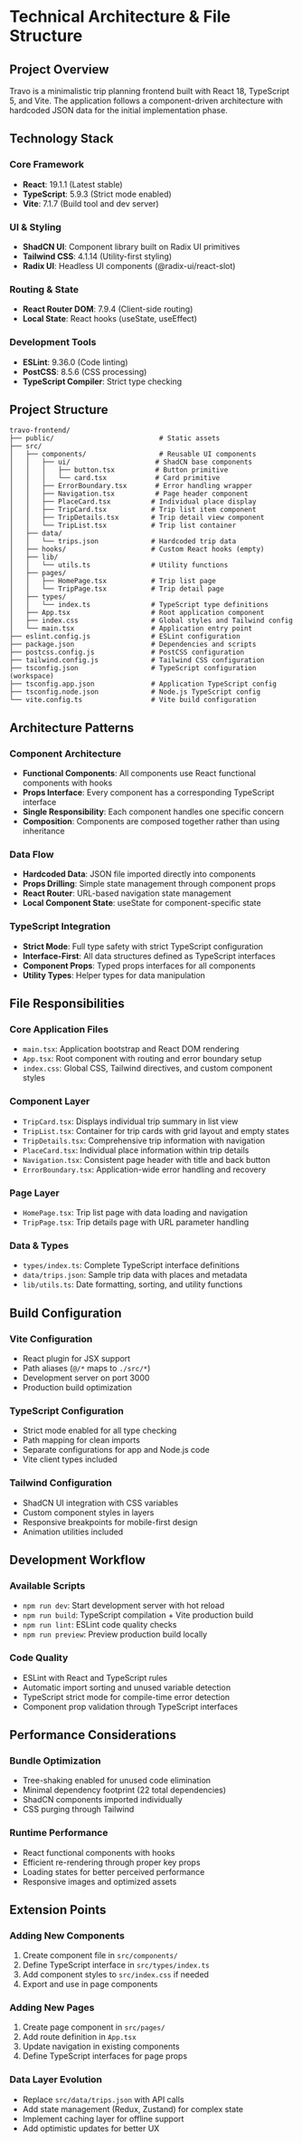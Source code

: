 # Technical Architecture & File Structure

## Project Overview

Travo is a minimalistic trip planning frontend built with React 18, TypeScript 5, and Vite. The application follows a component-driven architecture with hardcoded JSON data for the initial implementation phase.

## Technology Stack

### Core Framework
- **React**: 19.1.1 (Latest stable)
- **TypeScript**: 5.9.3 (Strict mode enabled)
- **Vite**: 7.1.7 (Build tool and dev server)

### UI & Styling
- **ShadCN UI**: Component library built on Radix UI primitives
- **Tailwind CSS**: 4.1.14 (Utility-first styling)
- **Radix UI**: Headless UI components (@radix-ui/react-slot)

### Routing & State
- **React Router DOM**: 7.9.4 (Client-side routing)
- **Local State**: React hooks (useState, useEffect)

### Development Tools
- **ESLint**: 9.36.0 (Code linting)
- **PostCSS**: 8.5.6 (CSS processing)
- **TypeScript Compiler**: Strict type checking

## Project Structure

```
travo-frontend/
├── public/                          # Static assets
├── src/
│   ├── components/                  # Reusable UI components
│   │   ├── ui/                     # ShadCN base components
│   │   │   ├── button.tsx          # Button primitive
│   │   │   └── card.tsx            # Card primitive
│   │   ├── ErrorBoundary.tsx       # Error handling wrapper
│   │   ├── Navigation.tsx          # Page header component
│   │   ├── PlaceCard.tsx          # Individual place display
│   │   ├── TripCard.tsx           # Trip list item component
│   │   ├── TripDetails.tsx        # Trip detail view component
│   │   └── TripList.tsx           # Trip list container
│   ├── data/
│   │   └── trips.json             # Hardcoded trip data
│   ├── hooks/                     # Custom React hooks (empty)
│   ├── lib/
│   │   └── utils.ts               # Utility functions
│   ├── pages/
│   │   ├── HomePage.tsx           # Trip list page
│   │   └── TripPage.tsx           # Trip detail page
│   ├── types/
│   │   └── index.ts               # TypeScript type definitions
│   ├── App.tsx                    # Root application component
│   ├── index.css                  # Global styles and Tailwind config
│   └── main.tsx                   # Application entry point
├── eslint.config.js               # ESLint configuration
├── package.json                   # Dependencies and scripts
├── postcss.config.js              # PostCSS configuration
├── tailwind.config.js             # Tailwind CSS configuration
├── tsconfig.json                  # TypeScript configuration (workspace)
├── tsconfig.app.json              # Application TypeScript config
├── tsconfig.node.json             # Node.js TypeScript config
└── vite.config.ts                 # Vite build configuration
```

## Architecture Patterns

### Component Architecture
- **Functional Components**: All components use React functional components with hooks
- **Props Interface**: Every component has a corresponding TypeScript interface
- **Single Responsibility**: Each component handles one specific concern
- **Composition**: Components are composed together rather than using inheritance

### Data Flow
- **Hardcoded Data**: JSON file imported directly into components
- **Props Drilling**: Simple state management through component props
- **React Router**: URL-based navigation state management
- **Local Component State**: useState for component-specific state

### TypeScript Integration
- **Strict Mode**: Full type safety with strict TypeScript configuration
- **Interface-First**: All data structures defined as TypeScript interfaces
- **Component Props**: Typed props interfaces for all components
- **Utility Types**: Helper types for data manipulation

## File Responsibilities

### Core Application Files
- `main.tsx`: Application bootstrap and React DOM rendering
- `App.tsx`: Root component with routing and error boundary setup
- `index.css`: Global CSS, Tailwind directives, and custom component styles

### Component Layer
- `TripCard.tsx`: Displays individual trip summary in list view
- `TripList.tsx`: Container for trip cards with grid layout and empty states
- `TripDetails.tsx`: Comprehensive trip information with navigation
- `PlaceCard.tsx`: Individual place information within trip details
- `Navigation.tsx`: Consistent page header with title and back button
- `ErrorBoundary.tsx`: Application-wide error handling and recovery

### Page Layer
- `HomePage.tsx`: Trip list page with data loading and navigation
- `TripPage.tsx`: Trip details page with URL parameter handling

### Data & Types
- `types/index.ts`: Complete TypeScript interface definitions
- `data/trips.json`: Sample trip data with places and metadata
- `lib/utils.ts`: Date formatting, sorting, and utility functions

## Build Configuration

### Vite Configuration
- React plugin for JSX support
- Path aliases (`@/*` maps to `./src/*`)
- Development server on port 3000
- Production build optimization

### TypeScript Configuration
- Strict mode enabled for all type checking
- Path mapping for clean imports
- Separate configurations for app and Node.js code
- Vite client types included

### Tailwind Configuration
- ShadCN UI integration with CSS variables
- Custom component styles in layers
- Responsive breakpoints for mobile-first design
- Animation utilities included

## Development Workflow

### Available Scripts
- `npm run dev`: Start development server with hot reload
- `npm run build`: TypeScript compilation + Vite production build
- `npm run lint`: ESLint code quality checks
- `npm run preview`: Preview production build locally

### Code Quality
- ESLint with React and TypeScript rules
- Automatic import sorting and unused variable detection
- TypeScript strict mode for compile-time error detection
- Component prop validation through TypeScript interfaces

## Performance Considerations

### Bundle Optimization
- Tree-shaking enabled for unused code elimination
- Minimal dependency footprint (22 total dependencies)
- ShadCN components imported individually
- CSS purging through Tailwind

### Runtime Performance
- React functional components with hooks
- Efficient re-rendering through proper key props
- Loading states for better perceived performance
- Responsive images and optimized assets

## Extension Points

### Adding New Components
1. Create component file in `src/components/`
2. Define TypeScript interface in `src/types/index.ts`
3. Add component styles to `src/index.css` if needed
4. Export and use in page components

### Adding New Pages
1. Create page component in `src/pages/`
2. Add route definition in `App.tsx`
3. Update navigation in existing components
4. Define TypeScript interfaces for page props

### Data Layer Evolution
- Replace `src/data/trips.json` with API calls
- Add state management (Redux, Zustand) for complex state
- Implement caching layer for offline support
- Add optimistic updates for better UX